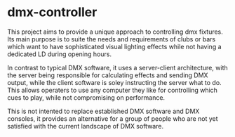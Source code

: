 # dmx-controller

This project aims to provide a unique approach to controlling dmx fixtures.
Its main purpose is to suite the needs and requirements of clubs or bars which want to have sophisticated visual lighting effects
while not having a dedicated LD during opening hours.

In contrast to typical DMX software, it uses a server-client architecture, with the server being responsible for calculating effects
and sending DMX output, while the client software is soley instructing the server what to do. This allows operaters to use any computer
they like for controlling which cues to play, while not compromising on performance.

This is not intented to replace established DMX software and DMX consoles, it provides an alternative for a group of people who
are not yet satisfied with the current landscape of DMX software.
